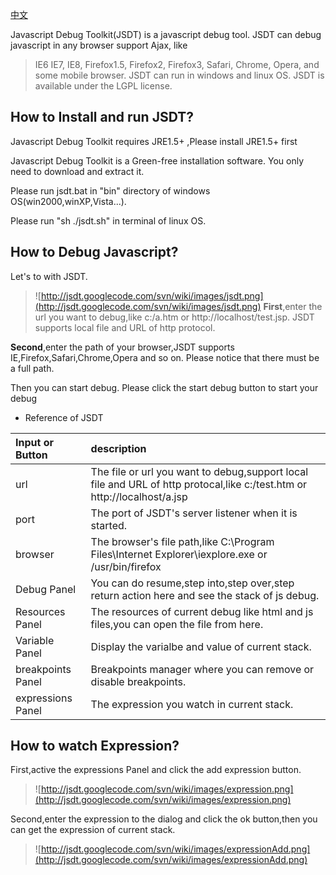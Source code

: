 [中文](helpzhCN.md)


Javascript Debug Toolkit(JSDT) is a javascript debug tool. JSDT can
debug javascript in any browser support Ajax, like
> IE6
> IE7,
> IE8,
> Firefox1.5,
> Firefox2,
> Firefox3,
> Safari,
> Chrome,
> Opera,
> and some mobile browser.
JSDT can run in windows and linux OS.
JSDT is available under the LGPL license.


## How to Install and run JSDT? ##

Javascript Debug Toolkit requires JRE1.5+ ,Please install JRE1.5+ first


Javascript Debug Toolkit is a Green-free installation software. You only need to download and extract it.


Please run jsdt.bat in "bin" directory of windows OS(win2000,winXP,Vista...).


Please run "sh ./jsdt.sh" in terminal of linux OS.


## How to Debug Javascript? ##
Let's to with JSDT.
> ![http://jsdt.googlecode.com/svn/wiki/images/jsdt.png](http://jsdt.googlecode.com/svn/wiki/images/jsdt.png)
**First**,enter the url you want to debug,like c:/a.htm or http://localhost/test.jsp.
JSDT supports local file and URL of http protocol.

**Second**,enter the path of your browser,JSDT supports IE,Firefox,Safari,Chrome,Opera and so on.
Please notice that there must be a full path.


Then you can start debug. Please click the start debug button to start your debug

  * Reference of JSDT

|Input or Button|description|
|:--------------|:----------|
|url            |The file or url you want to debug,support local file and URL of http protocal,like c:/test.htm or http://localhost/a.jsp|
|port           |The port of JSDT's server listener when it is started.|
|browser        |The browser's file path,like C:\Program Files\Internet Explorer\iexplore.exe or /usr/bin/firefox|
|Debug Panel    |You can do resume,step into,step over,step return action here and see the stack of js debug.|
|Resources Panel|The resources of current debug like html and js files,you can open the file from here.|
|Variable Panel |Display the varialbe and value of current stack.|
|breakpoints Panel|Breakpoints manager where you can remove or disable breakpoints.|
|expressions Panel|The expression you watch in current stack.|


## How to watch Expression? ##
First,active the expressions Panel and click the add expression button.
> ![http://jsdt.googlecode.com/svn/wiki/images/expression.png](http://jsdt.googlecode.com/svn/wiki/images/expression.png)

Second,enter the expression to the dialog and click the ok button,then you can get the expression of current stack.
> ![http://jsdt.googlecode.com/svn/wiki/images/expressionAdd.png](http://jsdt.googlecode.com/svn/wiki/images/expressionAdd.png)

